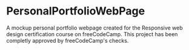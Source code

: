 # PersonalPortfolioWebPage

A mockup personal portfolio webpage created for the Responsive web design certification course on freeCodeCamp.
This project has been completly approved by freeCodeCamp's checks.
